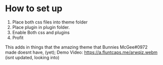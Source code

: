 # How to set up

1. Place both css files into theme folder
2. Place plugin in plugin folder.
3. Enable Both css and plugins
4. Profit

This adds in things that the amazing theme that Bunnies McGee#0972 made doesnt have, (yet);
Demo Video: https://a.fluntcaps.me/arwqiz.webm (isnt updated, looking into)


